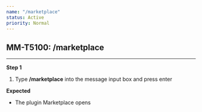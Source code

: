 ```yaml
---
name: "/marketplace"
status: Active
priority: Normal
---
```


## MM-T5100: /marketplace

---

**Step 1**

1. Type **/marketplace** into the message input box and press enter

**Expected**

- The plugin Marketplace opens
